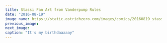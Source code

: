 ```yaml
---
title: Stassi Fan Art from Vanderpump Rules
date: "2016-08-19"
image_name: https://static.ostrichzero.com/images/comics/20160819_stassi.png
previous_image:
next_image:
caption: "It's my birthdaaaaay"
---
```

